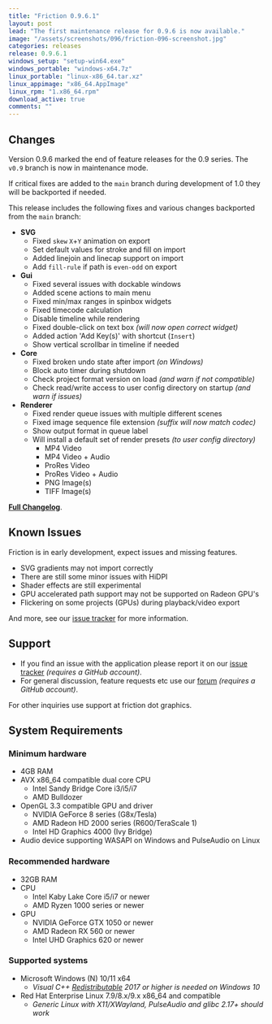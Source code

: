 ```yaml
---
title: "Friction 0.9.6.1"
layout: post
lead: "The first maintenance release for 0.9.6 is now available."
image: "/assets/screenshots/096/friction-096-screenshot.jpg"
categories: releases
release: 0.9.6.1
windows_setup: "setup-win64.exe"
windows_portable: "windows-x64.7z"
linux_portable: "linux-x86_64.tar.xz"
linux_appimage: "x86_64.AppImage"
linux_rpm: "1.x86_64.rpm"
download_active: true
comments: ""
---
```


## Changes

Version 0.9.6 marked the end of feature releases for the 0.9 series. The `v0.9` branch is now in maintenance mode.

If critical fixes are added to the `main` branch during development of 1.0 they will be backported if needed.

This release includes the following fixes and various changes backported from the `main` branch:

* **SVG**
  * Fixed `skew` `X`+`Y` animation on export
  * Set default values for stroke and fill on import
  * Added linejoin and linecap support on import
  * Add `fill-rule` if path is `even-odd` on export
* **Gui**
  * Fixed several issues with dockable windows
  * Added scene actions to main menu
  * Fixed min/max ranges in spinbox widgets
  * Fixed timecode calculation
  * Disable timeline while rendering
  * Fixed double-click on text box *(will now open correct widget)*
  * Added action 'Add Key(s)' with shortcut (`Insert`)
  * Show vertical scrollbar in timeline if needed
* **Core**
  * Fixed broken undo state after import *(on Windows)*
  * Block auto timer during shutdown
  * Check project format version on load *(and warn if not compatible)*
  * Check read/write access to user config directory on startup *(and warn if issues)*
* **Renderer**
  * Fixed render queue issues with multiple different scenes
  * Fixed image sequence file extension *(suffix will now match codec)*
  * Show output format in queue label
  * Will install a default set of render presets *(to user config directory)*
    * MP4 Video
    * MP4 Video + Audio
    * ProRes Video
    * ProRes Video + Audio
    * PNG Image(s)
    * TIFF Image(s)

[**Full Changelog**](https://github.com/friction2d/friction/compare/v0.9.6...v0.9.6.1).

## Known Issues

Friction is in early development, expect issues and missing features.

* SVG gradients may not import correctly
* There are still some minor issues with HiDPI
* Shader effects are still experimental
* GPU accelerated path support may not be supported on Radeon GPU's
* Flickering on some projects (GPUs) during playback/video export

And more, see our [issue tracker](https://github.com/friction2d/friction/issues) for more information.

## Support

* If you find an issue with the application please report it on our [issue tracker](https://github.com/friction2d/friction/issues) *(requires a GitHub account)*.
* For general discussion, feature requests etc use our [forum](https://github.com/orgs/friction2d/discussions) *(requires a GitHub account)*.

For other inquiries use support at friction dot graphics.

## System Requirements

### Minimum hardware

* 4GB RAM
* AVX x86_64 compatible dual core CPU
  * Intel Sandy Bridge Core i3/i5/i7
  * AMD Bulldozer
* OpenGL 3.3 compatible GPU and driver
  * NVIDIA GeForce 8 series (G8x/Tesla)
  * AMD Radeon HD 2000 series (R600/TeraScale 1)
  * Intel HD Graphics 4000 (Ivy Bridge)
* Audio device supporting WASAPI on Windows and PulseAudio on Linux

### Recommended hardware

* 32GB RAM
* CPU
  * Intel Kaby Lake Core i5/i7 or newer
  * AMD Ryzen 1000 series or newer
* GPU
  * NVIDIA GeForce GTX 1050 or newer
  * AMD Radeon RX 560 or newer
  * Intel UHD Graphics 620 or newer

### Supported systems

* Microsoft Windows (N) 10/11 x64
  * *Visual C++ [Redistributable](https://aka.ms/vs/17/release/vc_redist.x64.exe) 2017 or higher is needed on Windows 10*
* Red Hat Enterprise Linux 7.9/8.x/9.x x86_64 and compatible
  * *Generic Linux with X11/XWayland, PulseAudio and glibc 2.17+ should work*
